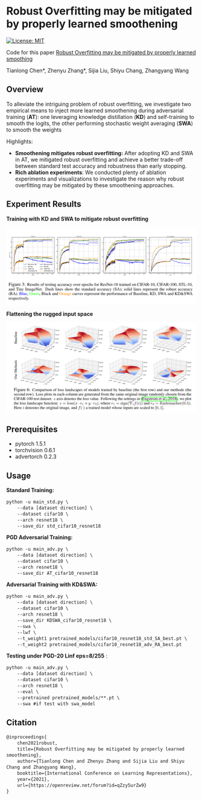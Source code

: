 # Robust Overfitting may be mitigated by properly learned smoothening

[![License: MIT](https://img.shields.io/badge/License-MIT-green.svg)](https://opensource.org/licenses/MIT)

Code for this paper [Robust Overfitting may be mitigated by properly learned smoothing](https://openreview.net/forum?id=qZzy5urZw9)

Tianlong Chen\*, Zhenyu Zhang\*, Sijia Liu, Shiyu Chang, Zhangyang Wang

## Overview

To alleviate the intriguing problem of robust overfitting, we investigate two empirical means to inject more learned smoothening during adversarial training (**AT**): one leveraging knowledge distillation (**KD**) and self-training to smooth the logits, the other performing stochastic weight averaging (**SWA**) to smooth the weights 

Highlights:

- **Smoothening mitigates robust overfitting:**  After adopting KD and SWA in AT, we mitigated robust overfitting and achieve a better trade-off between standard test accuracy and robustness than early stopping.
- **Rich ablation experiments**:  We conducted plenty of ablation experiments and visualizations to investigate the reason why robust overfitting may be mitigated by these smoothening approaches.

## Experiment Results

**Training with KD and SWA to mitigate robust overfitting**

![](https://github.com/VITA-Group/Alleviate-Robust-Overfitting/blob/main/Figs/train_curve.png)

**Flattening the rugged input space** 

![](https://raw.githubusercontent.com/VITA-Group/Alleviate-Robust-Overfitting/main/Figs/flatness.png)

## Prerequisites

- pytorch 1.5.1
- torchvision 0.6.1 
- advertorch 0.2.3

## Usage

**Standard Training:**

```
python -u main_std.py \
	--data [dataset direction] \ 
	--dataset cifar10 \
	--arch resnet18 \
	--save_dir std_cifar10_resnet18 
```

**PGD Adversarial Training:**

```
python -u main_adv.py \
	--data [dataset direction] \ 
	--dataset cifar10 \
	--arch resnet18 \
	--save_dir AT_cifar10_resnet18 
```

**Adversarial Training with KD&SWA:**

```
python -u main_adv.py \
	--data [dataset direction] \ 
	--dataset cifar10 \
	--arch resnet18 \
	--save_dir KDSWA_cifar10_resnet18 \
	--swa \
	--lwf \
	--t_weight1 pretrained_models/cifar10_resnet18_std_SA_best.pt \
	--t_weight2 pretrained_models/cifar10_resnet18_adv_RA_best.pt
```

**Testing under PGD-20 Linf eps=8/255** :

```
python -u main_adv.py \
	--data [dataset direction] \
	--dataset cifar10 \
	--arch resnet18 \
	--eval \
	--pretrained pretrained_models/**.pt \
	--swa #if test with swa_model
```

## Citation

```
@inproceedings{
	chen2021robust,
	title={Robust Overfitting may be mitigated by properly learned smoothening},
	author={Tianlong Chen and Zhenyu Zhang and Sijia Liu and Shiyu Chang and Zhangyang Wang},
	booktitle={International Conference on Learning Representations},
	year={2021},
	url={https://openreview.net/forum?id=qZzy5urZw9}
}
```

